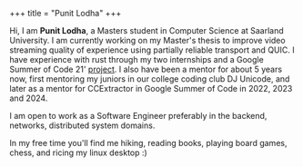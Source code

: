 +++
title = "Punit Lodha"
+++

Hi, I am **Punit Lodha**, a Masters student in Computer Science at Saarland University. I am currently working on my Master's thesis to improve video streaming quality of experience using partially reliable transport and QUIC. I have experience with rust through my two internships and a Google Summer of Code 21' [project](https://summerofcode.withgoogle.com/projects/#5980303367077888). I also have been a mentor for about 5 years now, first mentoring my juniors in our college coding club DJ Unicode, and later as a mentor for CCExtractor in Google Summer of Code in 2022, 2023 and 2024.

I am open to work as a Software Engineer preferably in the backend, networks, distributed system domains.

In my free time you'll find me hiking, reading books, playing board games, chess, and ricing my linux desktop :)